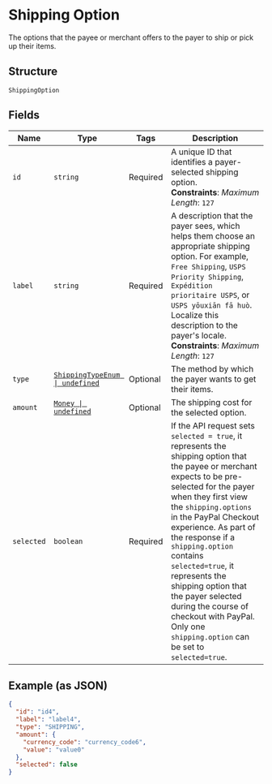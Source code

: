 
# Shipping Option

The options that the payee or merchant offers to the payer to ship or pick up their items.

## Structure

`ShippingOption`

## Fields

| Name | Type | Tags | Description |
|  --- | --- | --- | --- |
| `id` | `string` | Required | A unique ID that identifies a payer-selected shipping option.<br>**Constraints**: *Maximum Length*: `127` |
| `label` | `string` | Required | A description that the payer sees, which helps them choose an appropriate shipping option. For example, `Free Shipping`, `USPS Priority Shipping`, `Expédition prioritaire USPS`, or `USPS yōuxiān fā huò`. Localize this description to the payer's locale.<br>**Constraints**: *Maximum Length*: `127` |
| `type` | [`ShippingTypeEnum \| undefined`](../../doc/models/shipping-type-enum.md) | Optional | The method by which the payer wants to get their items. |
| `amount` | [`Money \| undefined`](../../doc/models/money.md) | Optional | The shipping cost for the selected option. |
| `selected` | `boolean` | Required | If the API request sets `selected = true`, it represents the shipping option that the payee or merchant expects to be pre-selected for the payer when they first view the `shipping.options` in the PayPal Checkout experience. As part of the response if a `shipping.option` contains `selected=true`, it represents the shipping option that the payer selected during the course of checkout with PayPal. Only one `shipping.option` can be set to `selected=true`. |

## Example (as JSON)

```json
{
  "id": "id4",
  "label": "label4",
  "type": "SHIPPING",
  "amount": {
    "currency_code": "currency_code6",
    "value": "value0"
  },
  "selected": false
}
```

